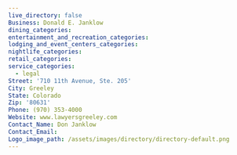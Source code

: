 ```yaml
---
live_directory: false
Business: Donald E. Janklow
dining_categories:
entertainment_and_recreation_categories:
lodging_and_event_centers_categories:
nightlife_categories:
retail_categories:
service_categories:
  - legal
Street: '710 11th Avenue, Ste. 205'
City: Greeley
State: Colorado
Zip: '80631'
Phone: (970) 353-4000
Website: www.lawyersgreeley.com
Contact_Name: Don Janklow
Contact_Email:
Logo_image_path: /assets/images/directory/directory-default.png
---
```


